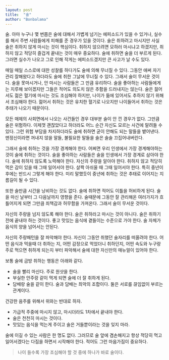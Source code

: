 ```yaml
---
layout: post
title:  "술"
author: "Bonbalama"
---
```


술. 아마 누구나 몇 번쯤은 술에 대해서 가볍게 넘기는 에피소드가 있을 수 있거나, 실수를 해서 주변 사람들에게 피해를 준 경우가 있을 것이다. 술은 취하려고 마시지만 사실 술은 취하지 않게 마시는 것이 핵심이다. 취하지 않으려면 모하러 마시냐고 하겠지만, 취하지 않고 적당히 즐겁게 끝내는 것이 매우 중요하다. 술에 취하면 술을 더 부르게 된다. 그러면 실수가 나오고 그로 인해 작게는 에피소드겠지만 큰 사고가 날 수도 있다. 

매일 매일 스스로에 대한 성찰를 하다가도 술에 의해 무너질 수 있다. 그동안 애써 자기관리 잘해왔다고 하더라도  술에 취한 그날에 무너질 수 있다. 그래서 술이 무서운 것이다. 술을 못마시거나, 안 마시는 사람들은 그 만큼 유리하다. 술을 좋아하는 사람들에게는 지루해 보이겠지만 그들은 적어도 의도치 않은 추함을 드러내지는 않는다. 술은 젊어서도 젊은 혈기에 마시는 것도 조심해야 하지만, 나이가 듦에 있어서도 추하지 않기 위해서 조심해야 한다. 젊어서 취하는 것은 유치한 혈기로 나오지만 나이들어서 취하는 것은 추태가 나오기 때문이다.

모든 매체의 사회면에서 나오는 사건들인 경우 대부분 술이 안 낀 경우가 없다. 그만큼 술은 위험하다. 이제껏 괜찮았다고 하더라도 어느 순간 자신도 모르는 사건에 말려들 수 있다. 그런 위험 부담을 차지하더라도  술에 취하면 굳이 안해도 되는 말들을 뱉어낸다. 맨정신이라면 꺼내지 않을 말들, 불필요한 말들을 술은 술술 끄집어내버린다.

그래서 술에 취하는 것을 가장 경계해야 한다. 어쩌면 우리 인생에서 가장 경계해야하는 것이 술에 취하는 것이다. 술을 좋아하는 사람들은 술을 인생에서 가장 경계로 삼아야 한다. 술에 취하지 않도록 노력해야 한다. 자신의 주량을 알아야 한다. 취하지 않고 적당히 먹은 감이 있을 때 그때 일어서야 한다. 살짝 아쉬울 때 그때 일어서야 한다. 특히 중년이후에는 반드시 그렇게 해야 한다. 미리 말했듯이 중년에 취하는 것은 추태로 이어지는 지름길이 될 수 있다.

또한 술만큼 시간을 낭비하는 것도 없다. 술에 취하면 적어도 이틀을 허비하게 된다. 술을 마신 날부터 그 다음날까지 영향을 준다. 술때문에 그동안 잘 관리해온 여러가지가 흐틀어지게 되면 그만큼 죄책감과 허무함을 가져온다. 그래서 술이 무서운 것이다.

자신의 주량을 넘지 않도록 해야 한다. 술은 취하라고 마시는 것이 아니다. 술은 취하기 전에 끝내야 하는 것이다. 좋고 맛있는 음식에 곁들이는 수준으로 가야 한다. 술 자체가 음식의 양을 넘어서는 안된다. 

자신의 주량패턴을 잘 파악해야 한다. 자신이 그동안 취했던 술자리를 떠올려야 한다. 어떤 음식과 먹을때 더 취하는 지, 어떤 감정으로 먹었더니 취하던지, 어떤 속도와 누구랑 주로 먹으면 취하게 되는지 부터 파악해서 술에 대한 자신만의 매뉴얼이 있어야 한다. 

보통 술에 금방 취하는 행동은 아래와 같다.

- 술을 빨리 마신다. 주로 원샷을 한다.
- 부실한 안주랑 같이 먹게 되면 술에 더 잘 취하게 된다.
- 담배랑 술을 같이 한다. 술과 담배는 최악의 조합이다. 둘은 서로를 끊임없이 부르는 관계이다. 

건강한 음주를 위해서 위와는 반대로 하자.

- 가급적 주중에 마시지 않고, 마시더라도 1차에서 끝내야 한다.
- 술은 천천히 마시는 것이다. 
- 맛있는 음식을 먹는게 주이고 술은 거들뿐이라는 것을 잊지 마라.

술에 이길 수 있는 사람은 한 명도 없다. 그러므로 술 앞에 겸손해지고 항상 적당히 먹고 일어서겠다는 다짐을 하면서 시작해야 한다. 적어도 그런 마음가짐이 중요하다. 

> 나이 들수록 가장 조심해야 할 것 중에 하나가 바로 술이다.

